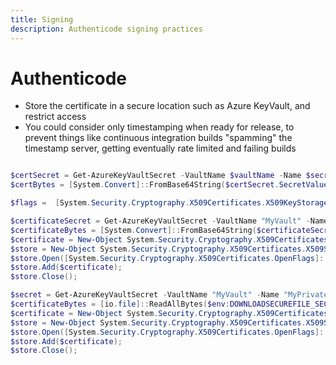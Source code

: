 ```yaml
---
title: Signing
description: Authenticode signing practices
---
```


# Authenticode

* Store the certificate in a secure location such as Azure KeyVault, and restrict access
* You could consider only timestamping when ready for release, to prevent things like continuous integration builds "spamming" the timestamp server, getting eventually rate limited and failing builds

```powershell

$certSecret = Get-AzureKeyVaultSecret -VaultName $vaultName -Name $secretName
$certBytes = [System.Convert]::FromBase64String($certSecret.SecretValueText)

$flags =  [System.Security.Cryptography.X509Certificates.X509KeyStorageFlags]::EphemeralKeySet

$certificateSecret = Get-AzureKeyVaultSecret -VaultName "MyVault" -Name "MySecret"
$certificateBytes = [System.Convert]::FromBase64String($certificateSecret.SecretValueText)
$certificate = New-Object System.Security.Cryptography.X509Certificates.X509Certificate2 ($certificateBytes, $null, [System.Security.Cryptography.X509Certificates.X509KeyStorageFlags]::EphemeralKeySet);
$store = New-Object System.Security.Cryptography.X509Certificates.X509Store("MY", [System.Security.Cryptography.X509Certificates.StoreLocation]::CurrentUser);
$store.Open([System.Security.Cryptography.X509Certificates.OpenFlags]::ReadWrite);
$store.Add($certificate);
$store.Close();
```

```powershell
$secret = Get-AzureKeyVaultSecret -VaultName "MyVault" -Name "MyPrivateKey"
$certificateBytes = [io.file]::ReadAllBytes($env:DOWNLOADSECUREFILE_SECUREFILEPATH);
$certificate = New-Object System.Security.Cryptography.X509Certificates.X509Certificate2 ($certificateBytes, $secret.SecretValue, [System.Security.Cryptography.X509Certificates.X509KeyStorageFlags]::EphemeralKeySet);
$store = New-Object System.Security.Cryptography.X509Certificates.X509Store("MY", [System.Security.Cryptography.X509Certificates.StoreLocation]::CurrentUser);
$store.Open([System.Security.Cryptography.X509Certificates.OpenFlags]::ReadWrite);
$store.Add($certificate);
$store.Close();
```
